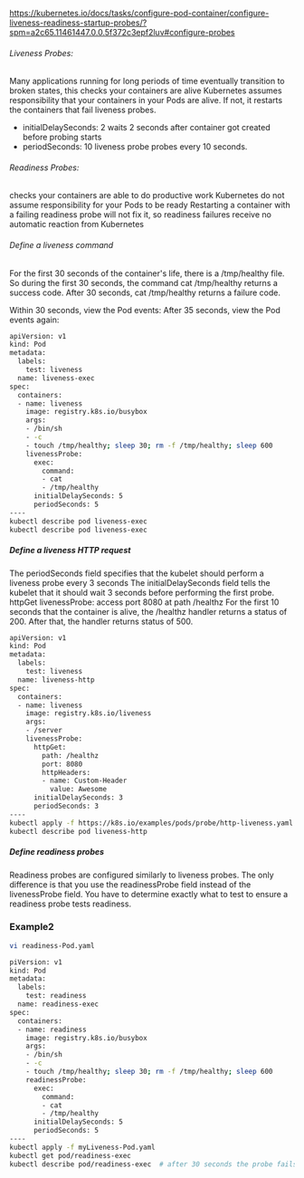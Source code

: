 https://kubernetes.io/docs/tasks/configure-pod-container/configure-liveness-readiness-startup-probes/?spm=a2c65.11461447.0.0.5f372c3epf2luv#configure-probes


###### Liveness Probes:
Many applications running for long periods of time eventually transition to broken states, this checks your containers are alive
Kubernetes assumes responsibility that your containers in your Pods are alive. If not, it restarts the containers that fail liveness probes.

- initialDelaySeconds: 2 waits 2 seconds after container got created before probing starts
- periodSeconds: 10 liveness probe probes every 10 seconds.

###### Readiness Probes:
checks your containers are able to do productive work
Kubernetes do not assume responsibility for your Pods to be ready
Restarting a container with a failing readiness probe will not fix it, so readiness failures receive no automatic reaction from Kubernetes

###### Define a liveness command
For the first 30 seconds of the container's life, there is a /tmp/healthy file. So during the first 30 seconds, the command cat /tmp/healthy returns a success code. After 30 seconds, cat /tmp/healthy returns a failure code.

Within 30 seconds, view the Pod events:
After 35 seconds, view the Pod events again:
``````sh
apiVersion: v1
kind: Pod
metadata:
  labels:
    test: liveness
  name: liveness-exec
spec:
  containers:
  - name: liveness
    image: registry.k8s.io/busybox
    args:
    - /bin/sh
    - -c
    - touch /tmp/healthy; sleep 30; rm -f /tmp/healthy; sleep 600
    livenessProbe:
      exec:
        command:
        - cat
        - /tmp/healthy
      initialDelaySeconds: 5
      periodSeconds: 5
----
kubectl describe pod liveness-exec
kubectl describe pod liveness-exec

``````
##### Define a liveness HTTP request
The periodSeconds field specifies that the kubelet should perform a liveness probe every 3 seconds
 The initialDelaySeconds field tells the kubelet that it should wait 3 seconds before performing the first probe.
 httpGet livenessProbe: access port 8080 at path /healthz
 For the first 10 seconds that the container is alive, the /healthz handler returns a status of 200. After that, the handler returns status of 500.

``````sh
apiVersion: v1
kind: Pod
metadata:
  labels:
    test: liveness
  name: liveness-http
spec:
  containers:
  - name: liveness
    image: registry.k8s.io/liveness
    args:
    - /server
    livenessProbe:
      httpGet:
        path: /healthz
        port: 8080
        httpHeaders:
        - name: Custom-Header
          value: Awesome
      initialDelaySeconds: 3
      periodSeconds: 3
----
kubectl apply -f https://k8s.io/examples/pods/probe/http-liveness.yaml
kubectl describe pod liveness-http
``````

##### Define readiness probes
Readiness probes are configured similarly to liveness probes. The only difference is that you use the readinessProbe field instead of the livenessProbe field.
You have to determine exactly what to test to ensure a readiness probe tests readiness.

### Example2
``````sh
vi readiness-Pod.yaml

piVersion: v1
kind: Pod
metadata:
  labels:
    test: readiness
  name: readiness-exec
spec:
  containers:
  - name: readiness
    image: registry.k8s.io/busybox
    args:
    - /bin/sh
    - -c
    - touch /tmp/healthy; sleep 30; rm -f /tmp/healthy; sleep 600
    readinessProbe:
      exec:
        command:
        - cat
        - /tmp/healthy
      initialDelaySeconds: 5
      periodSeconds: 5
----
kubectl apply -f myLiveness-Pod.yaml
kubectl get pod/readiness-exec
kubectl describe pod/readiness-exec  # after 30 seconds the probe fails
``````
